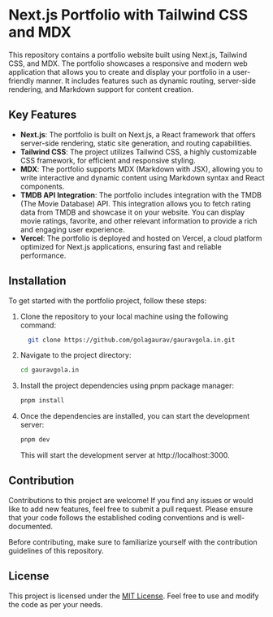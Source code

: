 # Next.js Portfolio with Tailwind CSS and MDX

This repository contains a portfolio website built using Next.js, Tailwind CSS, and MDX. The portfolio showcases a responsive and modern web application that allows you to create and display your portfolio in a user-friendly manner. It includes features such as dynamic routing, server-side rendering, and Markdown support for content creation.

## Key Features

- **Next.js**: The portfolio is built on Next.js, a React framework that offers server-side rendering, static site generation, and routing capabilities.
- **Tailwind CSS**: The project utilizes Tailwind CSS, a highly customizable CSS framework, for efficient and responsive styling.
- **MDX**: The portfolio supports MDX (Markdown with JSX), allowing you to write interactive and dynamic content using Markdown syntax and React components.
- **TMDB API Integration**: The portfolio includes integration with the TMDB (The Movie Database) API. This integration allows you to fetch rating data from TMDB and showcase it on your website. You can display movie             ratings, favorite, and other relevant information to provide a rich and engaging user experience.
- **Vercel**: The portfolio is deployed and hosted on Vercel, a cloud platform optimized for Next.js applications, ensuring fast and reliable performance.

## Installation

To get started with the portfolio project, follow these steps:

1. Clone the repository to your local machine using the following command:

   ```bash
     git clone https://github.com/golagaurav/gauravgola.in.git
   ```
2. Navigate to the project directory:
    ```bash
    cd gauravgola.in
    ```
3. Install the project dependencies using pnpm package manager:
    ```bash
    pnpm install
    ```

4. Once the dependencies are installed, you can start the development server:
    ```bash
    pnpm dev
    ```
    This will start the development server at http://localhost:3000.

## Contribution
Contributions to this project are welcome! If you find any issues or would like to add new features, feel free to submit a pull request. Please ensure that your code follows the established coding conventions and is well-documented.

Before contributing, make sure to familiarize yourself with the contribution guidelines of this repository.

## License
This project is licensed under the [MIT License](https://github.com/golagaurav/gauravgola.in/blob/main/LICENSE). Feel free to use and modify the code as per your needs.
